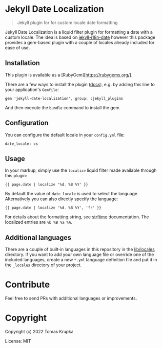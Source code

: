 # Jekyll Date Localization

> Jekyll plugin for for custom locale date formatting

Jekyll Date Localization is a liquid filter plugin for formatting a date with a custom locale. The idea is based on [jekyll-i18n-date](https://github.com/uwolf/jekyll-i18n-date) however this package provides a gem-based plugin with a couple of locales already included for ease of use.

## Installation

This plugin is available as a [RubyGem][https://rubygems.org/].

There are a few ways to install the plugin ([docs](https://jekyllrb.com/docs/plugins/installation/)), e.g. by adding this line to your application's `Gemfile`:

```
gem 'jekyll-date-localization', group: :jekyll_plugins
```

And then execute the `bundle` command to install the gem.

## Configuration

You can configure the default locale in your `config.yml` file:

```
date_locale: cs
```

## Usage

In your markup, simply use the `localize` liquid filter made available through this plugin:

```
{{ page.date | localize '%d. %B %Y' }}
```

By default the value of `date_locale` is used to select the language. Alternatively you can also directly specify the language:

```
{{ page.date | localize '%d. %B %Y', 'fr' }}
```

For details about the formatting string, see [strftime](https://ruby-doc.org/stdlib-2.6.1/libdoc/date/rdoc/DateTime.html#method-i-strftime) documentation. The localized entries are `%b %B %a %A`.

## Additional languages

There are a couple of built-in languages in this repository in the [lib/locales](https://github.com/krupkat/jekyll-date-localization/tree/main/lib/locales) directory. If you want to add your own language file or override one of the included languages, create a new `*.yml` language definition file and put it in the `_locales` directory of your project.

# Contribute

Feel free to send PRs with additional languages or improvements.

# Copyright

Copyright (c) 2022 Tomas Krupka

License: MIT
